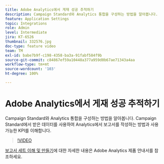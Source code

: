 ```yaml
---
title: Adobe Analytics에서 게재 성공 추적하기
description: Campaign Standard와 Analytics 통합을 구성하는 방법을 알아봅니다. Campaign Standard에서 받은 데이터를 사용하여 Analytics에서 보고서를 작성하는 방법과 사용 가능한 KPI를 이해합니다.
feature: Application Settings
topic: Integrations
role: Admin
level: Intermediate
jira: KT-6526
thumbnail: 332576.jpg
doc-type: feature video
team: TM
exl-id: babe7b9f-c198-4358-ba3a-91fabf584f9b
source-git-commit: c84867ef59a10448a377a959d0b67ae71343a4aa
workflow-type: tm+mt
source-wordcount: '103'
ht-degree: 100%

---
```


# Adobe Analytics에서 게재 성공 추적하기

Campaign Standard와 Analytics 통합을 구성하는 방법을 알아봅니다. Campaign Standard에서 받은 데이터를 사용하여 Analytics에서 보고서를 작성하는 방법과 사용 가능한 KPI를 이해합니다.

>[!VIDEO](https://video.tv.adobe.com/v/332576/?quality=12&learn=on)

[보고서 세트 이해 및 만들기](https://experienceleague.adobe.com/docs/analytics-learn/tutorials/intro-to-analytics/analytics-basics/understanding-and-creating-report-suites.html?lang=ko#intro-to-analytics)에 대한 자세한 내용은 Adobe Analytics 제품 안내서를 참조하세요.
